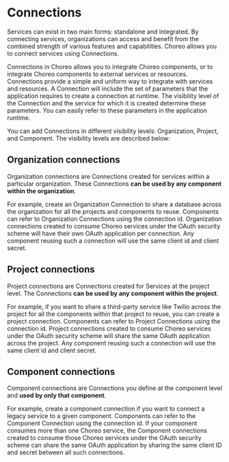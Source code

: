 # Connections

Services can exist in two main forms: standalone and integrated. By connecting services, organizations can access and benefit from the combined strength of various features and capabilities. Choreo allows you to connect services using Connections. 

Connections in Choreo allows you to integrate Choreo components, or to integrate Choreo components to external services or resources. Connections provide a simple and uniform way to integrate with services and resources. A Connection will include the set of parameters that the application requires to create a connection at runtime. The visibility level of the Connection and the service for which it is created determine these parameters. You can easily refer to these parameters in the application runtime.
 
You can add Connections in different visibility levels: Organization, Project, and Component. The visibility levels are described below:

## Organization connections

Organization connections are Connections created for services within a particular organization. These Connections **can be used by any component within the organization**.

For example, create an Organization Connection to share a database across the organization for all the projects and components to reuse. Components can refer to Organization Connections using the connection id. 
Organization connections created to consume Choreo services under the OAuth security scheme will have their own OAuth application per connection. Any component reusing such a connection will use the same client id and client secret.

## Project connections

Project connections are Connections created for Services at the project level. The Connections **can be used by any component within the project**. 

For example, if you want to share a third-party service like Twilio across the project for all the components within that project to reuse, you can create a project connection. Components can refer to Project Connections using the connection id. 
Project connections created to consume Choreo services under the OAuth security scheme will share the same OAuth application across the project. Any component reusing such a connection will use the same client id and client secret.

## Component connections

Component connections are Connections you define at the component level and **used by only that component**. 

For example, create a component connection if you want to connect a legacy service to a given component. Components can refer to the Component Connection using the connection id. 
If your component consumes more than one Choreo service, the Component connections created to consume those Choreo services under the OAuth security scheme can share the same OAuth application by sharing the same client ID and secret between all such connections.